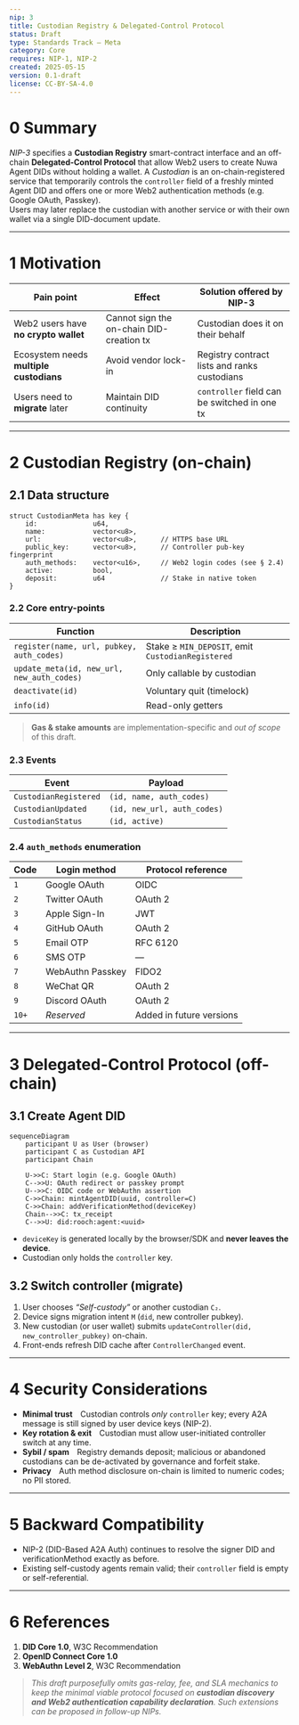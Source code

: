 ```yaml
---
nip: 3
title: Custodian Registry & Delegated-Control Protocol
status: Draft
type: Standards Track — Meta
category: Core
requires: NIP-1, NIP-2
created: 2025-05-15
version: 0.1-draft
license: CC-BY-SA-4.0
---
```


# 0 Summary

*NIP-3* specifies a **Custodian Registry** smart-contract interface and an off-chain **Delegated-Control Protocol** that allow Web2 users to create Nuwa Agent DIDs without holding a wallet. A *Custodian* is an on-chain-registered service that temporarily controls the `controller` field of a freshly minted Agent DID and offers one or more Web2 authentication methods (e.g. Google OAuth, Passkey).  
Users may later replace the custodian with another service or with their own wallet via a single DID-document update.

---

# 1 Motivation

| Pain point | Effect | Solution offered by NIP-3 |
|------------|--------|---------------------------|
| Web2 users have **no crypto wallet** | Cannot sign the on-chain DID-creation tx | Custodian does it on their behalf |
| Ecosystem needs **multiple custodians** | Avoid vendor lock-in | Registry contract lists and ranks custodians |
| Users need to **migrate** later | Maintain DID continuity | `controller` field can be switched in one tx |

---

# 2 Custodian Registry (on-chain)

## 2.1 Data structure

```move
struct CustodianMeta has key {
    id:              u64,
    name:            vector<u8>,
    url:             vector<u8>,      // HTTPS base URL
    public_key:      vector<u8>,      // Controller pub-key fingerprint
    auth_methods:    vector<u16>,     // Web2 login codes (see § 2.4)
    active:          bool,
    deposit:         u64              // Stake in native token
}
```

### 2.2 Core entry-points

| Function                                   | Description                                       |
| ------------------------------------------ | ------------------------------------------------- |
| `register(name, url, pubkey, auth_codes)`  | Stake ≥ `MIN_DEPOSIT`, emit `CustodianRegistered` |
| `update_meta(id, new_url, new_auth_codes)` | Only callable by custodian                        |
| `deactivate(id)`                           | Voluntary quit (timelock)                         |
| `info(id)`                                 | Read-only getters                                 |

> **Gas & stake amounts** are implementation-specific and *out of scope* of this draft.

### 2.3 Events

| Event                 | Payload                     |
| --------------------- | --------------------------- |
| `CustodianRegistered` | `(id, name, auth_codes)`    |
| `CustodianUpdated`    | `(id, new_url, auth_codes)` |
| `CustodianStatus`     | `(id, active)`              |

### 2.4 `auth_methods` enumeration

| Code  | Login method     | Protocol reference |
| ----- | ---------------- | ------------------ |
| `1`   | Google OAuth     | OIDC               |
| `2`   | Twitter OAuth    | OAuth 2            |
| `3`   | Apple Sign-In    | JWT                |
| `4`   | GitHub OAuth     | OAuth 2            |
| `5`   | Email OTP        | RFC 6120           |
| `6`   | SMS OTP          | —                  |
| `7`   | WebAuthn Passkey | FIDO2              |
| `8`   | WeChat QR        | OAuth 2            |
| `9`   | Discord OAuth    | OAuth 2            |
| `10+` | *Reserved*       | Added in future versions |

---

# 3 Delegated-Control Protocol (off-chain)

## 3.1 Create Agent DID

```mermaid
sequenceDiagram
    participant U as User (browser)
    participant C as Custodian API
    participant Chain

    U->>C: Start login (e.g. Google OAuth)
    C-->>U: OAuth redirect or passkey prompt
    U-->>C: OIDC code or WebAuthn assertion
    C->>Chain: mintAgentDID(uuid, controller=C)
    C->>Chain: addVerificationMethod(deviceKey)
    Chain-->>C: tx_receipt
    C-->>U: did:rooch:agent:<uuid>
```

* `deviceKey` is generated locally by the browser/SDK and **never leaves the device**.
* Custodian only holds the `controller` key.

## 3.2 Switch controller (migrate)

1. User chooses *“Self-custody”* or another custodian `C₂`.
2. Device signs migration intent `M` (`did`, new controller pubkey).
3. New custodian (or user wallet) submits `updateController(did, new_controller_pubkey)` on-chain.
4. Front-ends refresh DID cache after `ControllerChanged` event.

---

# 4 Security Considerations

* **Minimal trust** Custodian controls *only* `controller` key; every A2A message is still signed by user device keys (NIP-2).
* **Key rotation & exit** Custodian must allow user-initiated controller switch at any time.
* **Sybil / spam** Registry demands deposit; malicious or abandoned custodians can be de-activated by governance and forfeit stake.
* **Privacy** Auth method disclosure on-chain is limited to numeric codes; no PII stored.

---

# 5 Backward Compatibility

* NIP-2 (DID-Based A2A Auth) continues to resolve the signer DID and verificationMethod exactly as before.
* Existing self-custody agents remain valid; their `controller` field is empty or self-referential.

---

# 6 References

1. **DID Core 1.0**, W3C Recommendation
2. **OpenID Connect Core 1.0**
3. **WebAuthn Level 2**, W3C Recommendation

> *This draft purposefully omits gas-relay, fee, and SLA mechanics to keep the minimal viable protocol focused on **custodian discovery and Web2 authentication capability declaration**. Such extensions can be proposed in follow-up NIPs.*